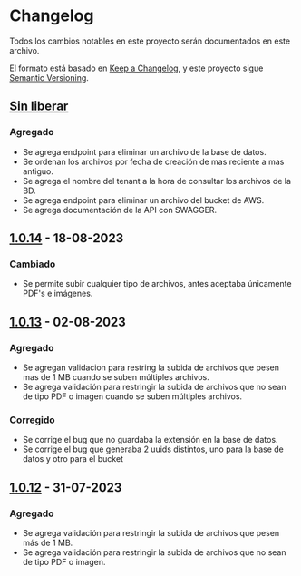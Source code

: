 # Changelog

Todos los cambios notables en este proyecto serán documentados en este archivo.

El formato está basado en [Keep a Changelog](https://keepachangelog.com/es-ES/1.0.0/),
y este proyecto sigue [Semantic Versioning](https://semver.org/lang/es/).

## [Sin liberar]
### Agregado
- Se agrega endpoint para eliminar un archivo de la base de datos.
- Se ordenan los archivos por fecha de creación de mas reciente a mas antiguo.
- Se agrega el nombre del tenant a la hora de consultar los archivos de la BD.
- Se agrega endpoint para eliminar un archivo del bucket de AWS.
- Se agrega documentación de la API con SWAGGER.
## [1.0.14] - 18-08-2023
### Cambiado
- Se permite subir cualquier tipo de archivos, antes aceptaba únicamente PDF's e imágenes.
## [1.0.13] - 02-08-2023
### Agregado
- Se agregan validacion para restring la subida de archivos que pesen mas de 1 MB cuando se suben múltiples archivos.
- Se agrega validación para restringir la subida de archivos que no sean de tipo PDF o imagen cuando se suben múltiples archivos.

### Corregido
- Se corrige el bug que no guardaba la extensión en la base de datos.
- Se corrige el bug que generaba 2 uuids distintos, uno para la base de datos y otro para el bucket

## [1.0.12] - 31-07-2023
### Agregado
- Se agrega validación para restringir la subida de archivos que pesen más de 1 MB.
- Se agrega validación para restringir la subida de archivos que no sean de tipo PDF o imagen.

[Sin liberar]: https://gitlab.gobdigital.com/nomina/aws-s3-api/-/compare/v1.0.14...main
[1.0.14]: https://gitlab.gobdigital.com/nomina/kiosko_front_react/-/compare/v1.0.13...v1.0.14
[1.0.13]: https://gitlab.gobdigital.com/nomina/kiosko_front_react/-/compare/v1.0.12...v1.0.13
[1.0.12]: https://gitlab.gobdigital.com/nomina/kiosko_front_react/-/compare/6ea5cbee4828850b408c214c8ef7c5750a63e84d...v1.0.12
